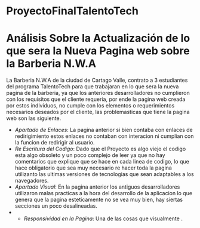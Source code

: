 
# ProyectoFinalTalentoTech

# Análisis Sobre la Actualización de lo que sera la Nueva Pagina web sobre la Barberia N.W.A

La Barberia N.W.A de la ciudad de Cartago Valle, contrato a 3 estudiantes del programa TalentoTech para que trabajaran en lo que sera la nueva pagina de la barberia, ya que los anteriores desarrolladores no cumplieron con los requisitos que el cliente requeria, por ende la pagina web creada por estos individuos, no cumple con los elementos o requerimientos necesarios deseados por el cliente, las problemasticas que tiene la pagina web son las siguiente.

- *Apartado de Enlaces*: La pagina anterior si bien contaba con enlaces de redirigimiento estos enlaces no contaban con interacion ni cumplian con la funcion de redirigir al usuario.
- *Re Escritura del Codigo*: Dado que el Proyecto es algo viejo el codigo esta algo obsoleto y un poco complejo de leer ya que no hay comentarios que explique que se hace en cada linea de codigo, lo que hace obligatorio que sea muy necesario re hacer toda la pagina utilizanto las ultimas versiones de tecnologias que sean adaptables a los navegadores.
- *Apartado Visual*: En la pagina anterior los antiguos desarrolladores utilizaron malas practicas a la hora del desarrollo de la aplicacion lo que genera que la pagina esteticamente no se vea muy bien, hay siertas secciones un poco desalineadas.
- - *Responsividad en la Pagina*: Una de las cosas que visualmente .
